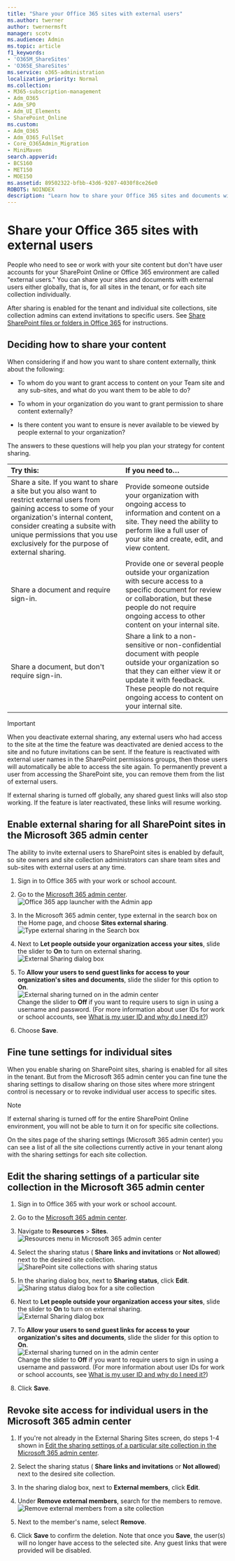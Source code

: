 ```yaml
---
title: "Share your Office 365 sites with external users"
ms.author: twerner
author: twernermsft
manager: scotv
ms.audience: Admin
ms.topic: article
f1_keywords:
- 'O365M_ShareSites'
- 'O365E_ShareSites'
ms.service: o365-administration
localization_priority: Normal
ms.collection: 
- M365-subscription-management
- Adm_O365
- Adm_SPO
- Adm_UI_Elements
- SharePoint_Online
ms.custom:
- Adm_O365
- Adm_O365_FullSet
- Core_O365Admin_Migration
- MiniMaven
search.appverid:
- BCS160
- MET150
- MOE150
ms.assetid: 89502322-bfbb-43d6-9207-4030f8ce26e0
ROBOTS: NOINDEX
description: "Learn how to share your Office 365 sites and documents with external users. "
---
```


# Share your Office 365 sites with external users

People who need to see or work with your site content but don't have user accounts for your SharePoint Online or Office 365 environment are called "external users." You can share your sites and documents with external users either globally, that is, for all sites in the tenant, or for each site collection individually. 
  
After sharing is enabled for the tenant and individual site collections, site collection admins can extend invitations to specific users. See [Share SharePoint files or folders in Office 365](https://support.office.com/article/1fe37332-0f9a-4719-970e-d2578da4941c.aspx) for instructions. 
  
## Deciding how to share your content

When considering if and how you want to share content externally, think about the following:
  
- To whom do you want to grant access to content on your Team site and any sub-sites, and what do you want them to be able to do?
    
- To whom in your organization do you want to grant permission to share content externally? 
    
- Is there content you want to ensure is never available to be viewed by people external to your organization?
    
The answers to these questions will help you plan your strategy for content sharing.
  
|**Try this:**|**If you need to…**|
|:-----|:-----|
|Share a site. If you want to share a site but you also want to restrict external users from gaining access to some of your organization's internal content, consider creating a subsite with unique permissions that you use exclusively for the purpose of external sharing.  <br/> |Provide someone outside your organization with ongoing access to information and content on a site. They need the ability to perform like a full user of your site and create, edit, and view content.  <br/> |
|Share a document and require sign-in.  <br/> |Provide one or several people outside your organization with secure access to a specific document for review or collaboration, but these people do not require ongoing access to other content on your internal site.  <br/> |
|Share a document, but don't require sign-in.  <br/> |Share a link to a non-sensitive or non-confidential document with people outside your organization so that they can either view it or update it with feedback. These people do not require ongoing access to content on your internal site.  <br/> |
   
> [!IMPORTANT]
> When you deactivate external sharing, any external users who had access to the site at the time the feature was deactivated are denied access to the site and no future invitations can be sent. If the feature is reactivated with external user names in the SharePoint permissions groups, then those users will automatically be able to access the site again. To permanently prevent a user from accessing the SharePoint site, you can remove them from the list of external users. 

If external sharing is turned off globally, any shared guest links will also stop working. If the feature is later reactivated, these links will resume working. 
  
## Enable external sharing for all SharePoint sites in the Microsoft 365 admin center

The ability to invite external users to SharePoint sites is enabled by default, so site owners and site collection administrators can share team sites and sub-sites with external users at any time. 
  
1. Sign in to Office 365 with your work or school account. 
    
2. Go to the [Microsoft 365 admin center](../admin-overview/about-the-admin-center.md).<br/>![Office 365 app launcher with the Admin app](../media/4eea9dbc-591b-48be-9916-322d41c6525b.png)
  
3. In the Microsoft 365 admin center, type external in the search box on the Home page, and choose **Sites external sharing**.<br/>![Type external sharing in the Search box](../media/ff7ae7ef-91e3-4ed0-bb39-d2a7cf75b4db.png)
  
4. Next to **Let people outside your organization access your sites**, slide the slider to **On** to turn on external sharing.<br/>![External Sharing dialog box](../media/848bff81-63a3-464c-a9f4-135c04800c7a.png)
  
5. To **Allow your users to send guest links for access to your organization's sites and documents**, slide the slider for this option to **On**.<br/>![External sharing turned on in the admin center](../media/4f5dd6a4-f1b6-44e8-b553-eba6231c2b8d.png)<br/>Change the slider to **Off** if you want to require users to sign in using a username and password. (For more information about user IDs for work or school accounts, see [What is my user ID and why do I need it?](https://support.office.com/article/37da662b-5da6-4b56-a091-2731b2ecc8b4.aspx))
    
6. Choose **Save**.
    
## Fine tune settings for individual sites

When you enable sharing on SharePoint sites, sharing is enabled for all sites in the tenant. But from the Microsoft 365 admin center you can fine tune the sharing settings to disallow sharing on those sites where more stringent control is necessary or to revoke individual user access to specific sites. 
  
> [!NOTE]
>  If external sharing is turned off for the entire SharePoint Online environment, you will not be able to turn it on for specific site collections. 
  
On the sites page of the sharing settings (Microsoft 365 admin center) you can see a list of all the site collections currently active in your tenant along with the sharing settings for each site collection. 
  
## Edit the sharing settings of a particular site collection in the Microsoft 365 admin center

1. Sign in to Office 365 with your work or school account. 
    
2. Go to the [Microsoft 365 admin center](../admin-overview/about-the-admin-center.md).

3. Navigate to **Resources** \> **Sites**.<br/>![Resources menu in Microsoft 365 admin center](../media/8bd379ed-d3d1-4061-9127-159d7b142c22.png)
  
4. Select the sharing status ( **Share links and invitations** or **Not allowed**) next to the desired site collection.<br/>![SharePoint site collections with sharing status](../media/d48dc3b2-f26b-4e76-b32d-4c7ff9a0b2ae.png)
  
5. In the sharing dialog box, next to **Sharing status**, click **Edit**.<br/>![Sharing status dialog box for a site collection](../media/a357ff16-6e62-434a-9ae5-7e9e60348c5e.png)
  
6. Next to **Let people outside your organization access your sites**, slide the slider to **On** to turn on external sharing.<br/>![External Sharing dialog box](../media/848bff81-63a3-464c-a9f4-135c04800c7a.png)
  
7. To **Allow your users to send guest links for access to your organization's sites and documents**, slide the slider for this option to **On**.<br/>![External sharing turned on in the admin center](../media/4f5dd6a4-f1b6-44e8-b553-eba6231c2b8d.png)<br/>Change the slider to **Off** if you want to require users to sign in using a username and password. (For more information about user IDs for work or school accounts, see [What is my user ID and why do I need it?](https://support.office.com/article/37da662b-5da6-4b56-a091-2731b2ecc8b4.aspx))
    
8. Click **Save**.
    
## Revoke site access for individual users in the Microsoft 365 admin center

1. If you're not already in the External Sharing Sites screen, do steps 1-4 shown in [Edit the sharing settings of a particular site collection in the Microsoft 365 admin center](#edit-the-sharing-settings-of-a-particular-site-collection-in-the-office-365-admin-center). 
    
2. Select the sharing status ( **Share links and invitations** or **Not allowed**) next to the desired site collection.
    
3. In the sharing dialog box, next to **External members**, click **Edit**.
    
4. Under **Remove external members**, search for the members to remove.<br/>![Remove external members from a site collection](../media/89b166c7-c337-4430-9009-19db89270b77.png)
  
5. Next to the member's name, select **Remove**.
    
6. Click **Save** to confirm the deletion. Note that once you **Save**, the user(s) will no longer have access to the selected site. Any guest links that were provided will be disabled.
    

